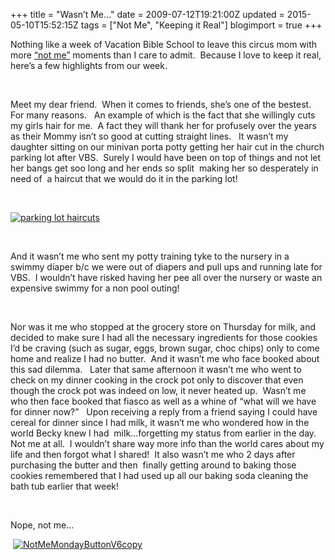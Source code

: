 +++
title = "Wasn’t Me…"
date = 2009-07-12T19:21:00Z
updated = 2015-05-10T15:52:15Z
tags = ["Not Me", "Keeping it Real"]
blogimport = true 
+++


Nothing like a week of Vacation Bible School to leave this circus mom with more [“not me”](http://www.mycharmingkids.net/2008/09/not-me-mondaythe-complete-rules.html) moments than I care to admit.&#160; Because I love to keep it real, here’s a few highlights from our week.
  

&#160;
  

Meet my dear friend.&#160; When it comes to friends, she’s one of the bestest.&#160; For many reasons.&#160;&#160; An example of which is the fact that she willingly cuts my girls hair for me.&#160; A fact they will thank her for profusely over the years as their Mommy isn’t so good at cutting straight lines.&#160;&#160; It wasn’t my daughter sitting on our minivan porta potty getting her hair cut in the church parking lot after VBS.&#160; Surely I would have been on top of things and not let her bangs get soo long and her ends so split&#160; making her so desperately in need of&#160; a haircut that we would do it in the parking lot! 
  

&#160;
  

[![parking lot haircuts](https://latc.s3.amazonaws.com/wp-content/uploads/2009/07/IMG_5233.jpg "parking lot haircuts")](https://latc.s3.amazonaws.com/wp-content/uploads/2009/07/IMG_5233.jpg) 
  

&#160;
  

And it wasn’t me who sent my potty training tyke to the nursery in a swimmy diaper b/c we were out of diapers and pull ups and running late for VBS.&#160; I wouldn’t have risked having her pee all over the nursery or waste an expensive swimmy for a non pool outing!&#160; 
  

&#160;
  

Nor was it me who stopped at the grocery store on Thursday for milk, and decided to make sure I had all the necessary ingredients for those cookies I’d be craving (such as sugar, eggs, brown sugar, choc chips) only to come home and realize I had no butter.&#160; And it wasn’t me who face booked about this sad dilemma.&#160;&#160; Later that same afternoon it wasn’t me who went to check on my dinner cooking in the crock pot only to discover that even though the crock pot was indeed on low, it never heated up.&#160; Wasn’t me who then face booked that fiasco as well as a whine of “what will we have for dinner now?”&#160;&#160; Upon receiving a reply from a friend saying I could have cereal for dinner since I had milk, it wasn’t me who wondered how in the world Becky knew I had&#160; milk…forgetting my status from earlier in the day.&#160; Not me at all.&#160; I wouldn’t share way more info than the world cares about my life and then forgot what I shared!&#160; It also wasn’t me who 2 days after purchasing the butter and then&#160; finally getting around to baking those cookies remembered that I had used up all our baking soda cleaning the bath tub earlier that week!&#160; 
  

&#160;
  

Nope, not me…
  

&#160;[![NotMeMondayButtonV6copy](https://latc.s3.amazonaws.com/wp-content/uploads/2009/07/NotMeMondayButtonV6copy.jpg "NotMeMondayButtonV6copy")](http://www.mycharmingkids.net/)

